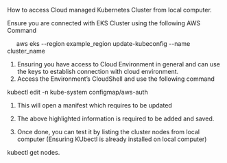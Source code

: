 ﻿How to access Cloud managed Kubernetes Cluster from local computer.

Ensure you are connected with EKS Cluster using the following AWS Command

`	`aws eks --region example\_region update-kubeconfig --name cluster\_name

1. Ensuring you have access to Cloud Environment in general and can use the keys to establish connection with cloud environment.
1. Access the Environment’s CloudShell and use the following command

kubectl edit -n kube-system configmap/aws-auth

1. This will open a manifest which requires to be updated


1. The above highlighted information is required to be added and saved.
1. Once done, you can test it by listing the cluster nodes from local computer (Ensuring KUbectl is already installed on local computer)

kubectl get nodes.
